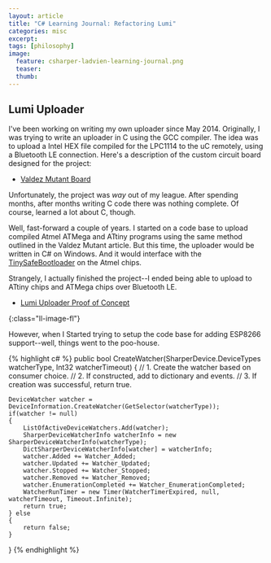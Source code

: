 ```yaml
---
layout: article
title: "C# Learning Journal: Refactoring Lumi"
categories: misc
excerpt:
tags: [philosophy]
image:
  feature: csharper-ladvien-learning-journal.png
  teaser:
  thumb:
---
```


## Lumi Uploader

I've been working on writing my own uploader since May 2014.  Originally, I was trying to write an uploader in C using the GCC compiler.  The idea was to upload a Intel HEX file compiled for the LPC1114 to the uC remotely, using a Bluetooth LE connection.  Here's a description of the custom circuit board designed for the project:

* [Valdez Mutant Board](http://ladvien.github.io/robots/valdez-mutant-board/)

Unfortunately, the project was _way_ out of my league.  After spending months, after months writing C code there was nothing complete.  Of course, learned a lot about C, though.

Well, fast-forward a couple of years.  I started on a code base to upload compiled Atmel ATMega and ATtiny programs using the same method outlined in the Valdez Mutant article.  But this time, the uploader would be written in C# on Windows.  And it would interface with the [TinySafeBootloader](http://ladvien.github.io/robots/tsb/) on the Atmel chips.

Strangely, I actually finished the project--I ended being able to upload to ATtiny chips and ATMega chips over Bluetooth LE.

* [Lumi Uploader Proof of Concept](https://www.youtube.com/watch?v=mLfFbrijakc)

[](https://www.thestar.com/content/dam/thestar/life/homes/2014/02/27/sweet_price_for_winnie_the_poohs_tree_house/winnie.jpg.size.custom.crop.866x650.jpg){:class="ll-image-fl"}



However, when I Started trying to setup the code base for adding ESP8266 support--well, things went to the poo-house.




{% highlight c# %}
public bool CreateWatcher(SharperDevice.DeviceTypes watcherType, Int32 watcherTimeout)
{
    // 1. Create the watcher based on consumer choice.
    // 2. If constructed, add to dictionary and events.
    // 3. If creation was successful, return true.

    DeviceWatcher watcher = DeviceInformation.CreateWatcher(GetSelector(watcherType));
    if(watcher != null)
    {
        ListOfActiveDeviceWatchers.Add(watcher);
        SharperDeviceWatcherInfo watcherInfo = new SharperDeviceWatcherInfo(watcherType);
        DictSharperDeviceWatcherInfo[watcher] = watcherInfo;
        watcher.Added += Watcher_Added;
        watcher.Updated += Watcher_Updated;
        watcher.Stopped += Watcher_Stopped;
        watcher.Removed += Watcher_Removed;
        watcher.EnumerationCompleted += Watcher_EnumerationCompleted;
        WatcherRunTimer = new Timer(WatcherTimerExpired, null, watcherTimeout, Timeout.Infinite);
        return true;
    } else
    {
        return false;
    }
}
{% endhighlight %}

